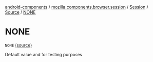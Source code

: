 [android-components](../../../index.md) / [mozilla.components.browser.session](../../index.md) / [Session](../index.md) / [Source](index.md) / [NONE](./-n-o-n-e.md)

# NONE

`NONE` [(source)](https://github.com/mozilla-mobile/android-components/blob/master/components/browser/session/src/main/java/mozilla/components/browser/session/Session.kt#L162)

Default value and for testing purposes

